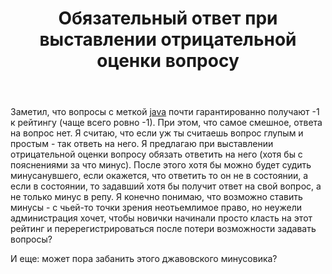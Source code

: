 ﻿---
title: "Обязательный ответ при выставлении отрицательной оценки вопросу"
se.owner.user_id: 561530
se.owner.display_name: "Дмитрий"
se.owner.link: "https://ru.meta.stackoverflow.com/users/561530/%d0%94%d0%bc%d0%b8%d1%82%d1%80%d0%b8%d0%b9"
se.link: "https://ru.meta.stackoverflow.com/questions/12922/%d0%9e%d0%b1%d1%8f%d0%b7%d0%b0%d1%82%d0%b5%d0%bb%d1%8c%d0%bd%d1%8b%d0%b9-%d0%be%d1%82%d0%b2%d0%b5%d1%82-%d0%bf%d1%80%d0%b8-%d0%b2%d1%8b%d1%81%d1%82%d0%b0%d0%b2%d0%bb%d0%b5%d0%bd%d0%b8%d0%b8-%d0%be%d1%82%d1%80%d0%b8%d1%86%d0%b0%d1%82%d0%b5%d0%bb%d1%8c%d0%bd%d0%be%d0%b9-%d0%be%d1%86%d0%b5%d0%bd%d0%ba%d0%b8-%d0%b2%d0%be%d0%bf%d1%80%d0%be%d1%81%d1%83"
se.question_id: 12922
se.post_type: question
---
<p>Заметил, что вопросы с меткой <a href="https://ru.stackoverflow.com/questions/tagged/java" class="post-tag" title="показать вопросы с меткой [java]" aria-label="показать вопросы с меткой [java]" rel="tag" aria-labelledby="tag-java-tooltip-container">java</a> почти гарантированно получают -1 к рейтингу (чаще всего ровно -1). При этом, что самое смешное, ответа на вопрос нет. Я считаю, что если уж ты считаешь вопрос глупым и простым - так ответь на него. Я предлагаю при выставлении отрицательной оценки вопросу обязать ответить на него (хотя бы с пояснениями за что минус). После этого хотя бы можно будет судить минусанувшего, если окажется, что ответить то он не в состоянии, а если в состоянии, то задавший хотя бы получит ответ на свой вопрос, а не только минус в репу. Я конечно понимаю, что возможно ставить минусы - с чьей-то точки зрения неотьемлимое право, но неужели администрация хочет, чтобы новички начинали просто класть на этот рейтинг и перерегистрироваться после потери возможности задавать вопросы?</p>
<p>И еще: может пора забанить этого джавовского минусовика?</p>
